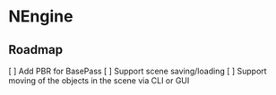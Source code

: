 # NEngine

## Roadmap
[ ] Add PBR for BasePass
[ ] Support scene saving/loading
[ ] Support moving of the objects in the scene via CLI or GUI